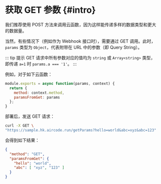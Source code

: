 # 获取 GET 参数 {#intro}

我们推荐使用 POST 方法来调用云函数，因为这样能传递多样的数据类型和更大的数据量。

当然，有些情况下（例如作为 Webhook 接口时），需要通过 GET 调用。此时，`params` 类型为 `Object`，代表附带在 URL 中的参数（即 Query String）。

::: tip 提示
GET 请求中所有参数对应的值均为 `string` 或 `Array<string>` 类型，即传递 `a=1` 时 `params.a === '1'`。
:::

例如，对于如下云函数：

```js
module.exports = async function(params, context) {
  return {
    method: context.method,
    paramsFromGet: params
  };
}
```

部署后，发送 GET 请求：

```sh
curl -X GET \
"https://sample.hk.aircode.run/getParams?hello=world&abc=xyz&abc=123"
```

会得到如下结果：

```json
{
  "method": "GET",
  "paramsFromGet": {
    "hello": "world",
    "abc": [ "xyz", "123" ]
  }
}
```
